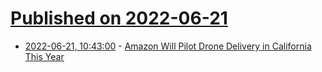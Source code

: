 # [Published on 2022-06-21](index.md)

* [2022-06-21, 10:43:00](https://soylentnews.org/article.pl?sid=22/06/20/1523229&from=rss) - [Amazon Will Pilot Drone Delivery in California This Year](https://soylentnews.org/article.pl?sid=22/06/20/1523229&from=rss)
